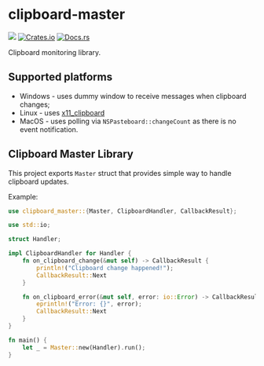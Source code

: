# clipboard-master

![](https://github.com/DoumanAsh/clipboard-master/workflows/Rust/badge.svg)
[![Crates.io](https://img.shields.io/crates/v/clipboard-master.svg)](https://crates.io/crates/clipboard-master)
[![Docs.rs](https://docs.rs/clipboard-master/badge.svg)](https://docs.rs/clipboard-master/*/x86_64-pc-windows-msvc/clipboard_master/)

Clipboard monitoring library.

## Supported platforms

- Windows - uses dummy window to receive messages when clipboard changes;
- Linux - uses [x11_clipboard](https://github.com/quininer/x11-clipboard)
- MacOS - uses polling via `NSPasteboard::changeCount` as there is no event notification.

## Clipboard Master Library

This project exports `Master` struct that provides simple way to handle clipboard updates.

Example:

```rust
use clipboard_master::{Master, ClipboardHandler, CallbackResult};

use std::io;

struct Handler;

impl ClipboardHandler for Handler {
    fn on_clipboard_change(&mut self) -> CallbackResult {
        println!("Clipboard change happened!");
        CallbackResult::Next
    }

    fn on_clipboard_error(&mut self, error: io::Error) -> CallbackResult {
        eprintln!("Error: {}", error);
        CallbackResult::Next
    }
}

fn main() {
    let _ = Master::new(Handler).run();
}
```
